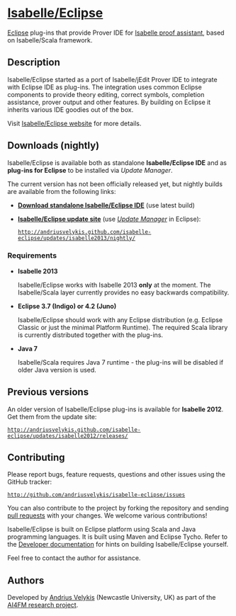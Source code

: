 # [Isabelle/Eclipse]( http://andriusvelykis.github.com/isabelle-eclipse )

[Eclipse][eclipse] plug-ins that provide Prover IDE for [Isabelle proof assistant][isabelle], based on Isabelle/Scala framework.

[eclipse]: http://www.eclipse.org/
[isabelle]: http://www.cl.cam.ac.uk/research/hvg/isabelle/

## Description

Isabelle/Eclipse started as a port of Isabelle/jEdit Prover IDE to integrate with Eclipse IDE as plug-ins. The integration uses common Eclipse components to provide theory editing, correct symbols, completion assistance, prover output and other features. By building on Eclipse it inherits various IDE goodies out of the box.

Visit [Isabelle/Eclipse website][isabelle-eclipse] for more details.

[isabelle-eclipse]: http://andriusvelykis.github.com/isabelle-eclipse

## Downloads (nightly)

Isabelle/Eclipse is available both as standalone **Isabelle/Eclipse IDE** and as **plug-ins for Eclipse** to be installed via _Update Manager_.

The current version has not been officially released yet, but nightly builds are available from the following links:

-   [**Download standalone Isabelle/Eclipse IDE**][download-standalone-nightly] (use latest build)
-   [**Isabelle/Eclipse update site**][download-updates-nightly] (use [_Update Manager_][update-manager] in Eclipse):

    [`http://andriusvelykis.github.com/isabelle-eclipse/updates/isabelle2013/nightly/`][download-updates-nightly]

[download-standalone-nightly]: http://sourceforge.net/projects/isabelleeclipse/files/isabelle2013/isabelle-eclipse-ide/nightly/
[download-updates-nightly]: http://andriusvelykis.github.com/isabelle-eclipse/updates/isabelle2013/nightly/
[update-manager]: http://www.vogella.com/articles/Eclipse/article.html#updatemanager

### Requirements

-   **Isabelle 2013**

    Isabelle/Eclipse works with Isabelle 2013 **only** at the moment. The Isabelle/Scala layer currently provides no easy backwards compatibility.
    
-   **Eclipse 3.7 (Indigo) or 4.2 (Juno)**

    Isabelle/Eclipse should work with any Eclipse distribution (e.g. Eclipse Classic or just the minimal Platform Runtime). The required Scala library is currently distributed together with the plug-ins.

-   **Java 7**

    Isabelle/Scala requires Java 7 runtime - the plug-ins will be disabled if older Java version is used.

## Previous versions

An older version of Isabelle/Eclipse plug-ins is available for **Isabelle 2012**. Get them from the update site:

[`http://andriusvelykis.github.com/isabelle-eclipse/updates/isabelle2012/releases/`][download-updates-2012]

[download-updates-2012]: http://andriusvelykis.github.com/isabelle-eclipse/updates/isabelle2012/releases/

    
## Contributing

Please report bugs, feature requests, questions and other issues using the GitHub tracker:

[`http://github.com/andriusvelykis/isabelle-eclipse/issues`](http://github.com/andriusvelykis/isabelle-eclipse/issues)

You can also contribute to the project by forking the repository and sending [pull requests][pull-req] with your changes. We welcome various contributions!

Isabelle/Eclipse is built on Eclipse platform using Scala and Java programming languages. It is built using Maven and Eclipse Tycho. Refer to the [Developer documentation][developer] for hints on building Isabelle/Eclipse yourself.

Feel free to contact the author for assistance. 

[pull-req]: https://help.github.com/articles/using-pull-requests/
[developer]: http://andriusvelykis.github.com/isabelle-eclipse/dev/index.html


## Authors

Developed by [Andrius Velykis][av] (Newcastle University, UK) as part of the [AI4FM research project][ai4fm].

[av]: http://andrius.velykis.lt
[ai4fm]: http://www.ai4fm.org
